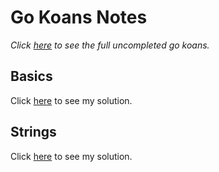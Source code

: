 # Go Koans Notes

_Click [here](https://github.com/cdarwin/go-koans) to see the full uncompleted go koans._

## Basics
Click [here](1_basics.go) to see my solution.

## Strings
Click [here](2_strings.go) to see my solution.

